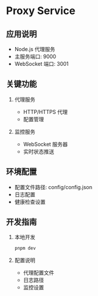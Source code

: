 ﻿# Proxy Service

## 应用说明
- Node.js 代理服务
- 主服务端口: 9000
- WebSocket 端口: 3001

## 关键功能
1. 代理服务
   - HTTP/HTTPS 代理
   - 配置管理
   
2. 监控服务
   - WebSocket 服务器
   - 实时状态推送

## 环境配置
- 配置文件路径: config/config.json
- 日志配置
- 健康检查设置

## 开发指南
1. 本地开发
   ```bash
   pnpm dev
   ```

2. 配置说明
   - 代理配置文件
   - 日志路径
   - 监控设置
